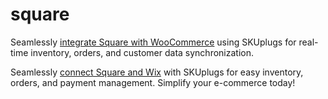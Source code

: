 # square
Seamlessly [integrate Square with WooCommerce](https://skuplugs.com/square-woocommerce-integration/) using SKUplugs for real-time inventory, orders, and customer data synchronization.

Seamlessly [connect Square and Wix](https://skuplugs.com/square-wix-integration/) with SKUplugs for easy inventory, orders, and payment management. Simplify your e-commerce today!
